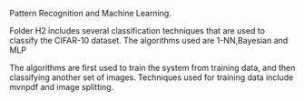 Pattern Recognition and Machine Learning.

Folder H2 includes several classification techniques that are used to classify
the CIFAR-10 dataset. The algorithms used are 1-NN,Bayesian and MLP

The algorithms are first used to train the system from training data, and
then classifying another set of images. Techniques used for training data 
include mvnpdf and image splitting.
